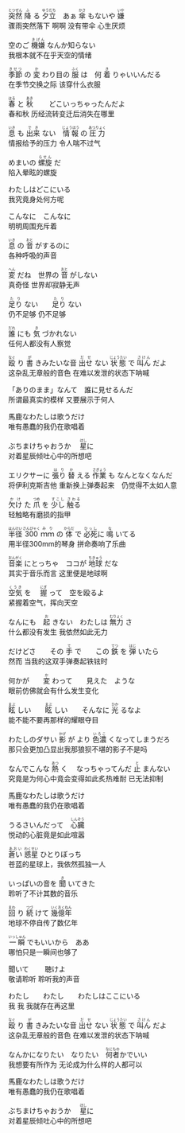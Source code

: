 <ruby>突然<rt>とつぜん</rt></ruby> <ruby>降<rt>ふ</rt></ruby> る <ruby>夕立<rt>ゆうだち</rt></ruby>　あぁ <ruby>傘<rt>かさ</rt></ruby> もないや <ruby>嫌<rt>いや</rt></ruby>  
骤雨突然落下        啊啊 没有带伞 心生厌烦

空のご <ruby>機嫌<rt>きげん</rt></ruby>  なんか知らない  
我根本就不在乎天空的情绪

<ruby>季節<rt>きせつ</rt></ruby> の <ruby>変<rt>か</rt></ruby> わり目の <ruby>服<rt>ふく</rt></ruby> は　何 <ruby>着<rt>き</rt></ruby> りゃいいんだる  
在季节交换之际           该穿什么衣服

<ruby>春<rt>はる</rt></ruby> と <ruby>秋<rt>あき</rt></ruby> 　　どこいっちゃったんだよ  
春和秋   历经流转变迁后消失在哪里　

<ruby>息<rt>いき</rt></ruby> も <ruby>出来<rt>でき</rt></ruby> ない　<ruby>情報<rt>じょうほう</rt></ruby> の <ruby>圧力<rt>あつりょく</rt></ruby>  
情报给予的压力  令人喘不过气

めまいの <ruby>螺旋<rt>らせん</rt></ruby> だ  
陷入晕眩的螺旋

わたしはどこにいる  
我究竟身处何方呢

こんなに　こんなに  
明明周围充斥着

<ruby>息<rt>いき</rt></ruby> の <ruby>音<rt>おと</rt></ruby> がするのに  
各种呼吸的声音

<ruby>変<rt>へん</rt></ruby> だね　世界の <ruby>音<rt>おと</rt></ruby> がしない  
真奇怪   世界却寂静无声

<ruby>足り<rt>たり</rt></ruby> ない　　<ruby>足り<rt>たり</rt></ruby> ない  
仍不足够      仍不足够

<ruby>誰<rt>だれ</rt></ruby> にも <ruby>気<rt>き</rt></ruby> づかれない  
任何人都没有人察觉

<ruby>殴<rt>なぐ</rt></ruby> り <ruby>書<rt>が</rt></ruby> きみたいな音   <ruby>出せ<rt>だせ</rt></ruby> ない <ruby>状態<rt>じょうたい</rt></ruby> で <ruby>叫ん<rt>さけん</rt></ruby> だよ  
这杂乱无章般的音色    在难以发泄的状态下呐喊

「ありのまま」なんて　誰に見せるんだ  
所谓最真实的模样   又要展示于何人

馬鹿なわたしは歌うだけ  
唯有愚蠢的我仍在歌唱着

ぶちまけちゃおうか　 <ruby>星<rt>ほし</rt></ruby>に  
对着星辰倾吐心中的所想吧

エリクサーに <ruby>張り<rt>はり</rt></ruby> <ruby>替<rt>か</rt></ruby> える <ruby>作業<rt>さぎょう</rt></ruby> も  なんとなくなんだ  
将伊利克斯吉他 重新换上弹奏起来　仍觉得不太如人意

<ruby>欠け<rt>かけ</rt></ruby> た <ruby>爪<rt>つめ</rt></ruby> を <ruby>少し<rt>すこし</rt></ruby> <ruby>触る<rt>さわる</rt></ruby>  
轻触略有磨损的指甲

<ruby>半径<rt>はんけい</rt></ruby> <ruby>300<rt>さんびゃく</rt></ruby> <ruby>ｍｍ<rt>みり</rt></ruby> の <ruby>体<rt>からだ</rt></ruby> で <ruby>必死<rt>ひっし</rt></ruby>に <ruby>鳴<rt>な</rt></ruby> いてる  
用半径300mm的琴身  拼命奏响了乐曲

<ruby>音楽<rt>おんがく</rt></ruby> にとっちゃ　ココが <ruby>地球<rt>ちきゅう</rt></ruby> だな  
其实于音乐而言   这里便是地球啊

<ruby>空気<rt>くうき</rt></ruby> を　 <ruby>握<rt>にぎ</rt></ruby> って　空を殴るよ  
紧握着空气，挥向天空

なんにも　<ruby>起<rt>お</rt></ruby> きない　わたしは <ruby>無力<rt>むりょく</rt></ruby> さ　  
什么都没有发生    我依然如此无力

だけどさ　　その <ruby>手<rt>て</rt></ruby> で　　この <ruby>鉄<rt>てつ</rt></ruby> を <ruby>弾<rt>はじ</rt></ruby> いたら  
然而  当我的这双手弹奏起铁铉时

何かが　　<ruby>変<rt>か</rt></ruby> わって　　見えた　ような  
眼前仿佛就会有什么发生变化

<ruby>眩<rt>まぶ</rt></ruby> しい　　<ruby>眩<rt>まぶ</rt></ruby> しい　　そんなに <ruby>光<rt>ひか</rt></ruby> るなよ  
能不能不要再那样的耀眼夺目

わたしのダサい <ruby>影<rt>かげ</rt></ruby> が  より <ruby>色濃<rt>いろこ</rt></ruby> くなってしまうだろ  
那只会更加凸显出我那狼狈不堪的影子不是吗

なんでこんな <ruby>熱<rt>あつ</rt></ruby> く　 なっちゃってんだ <ruby>止<rt>と</rt></ruby> まんない  
究竟是为何心中竟会变得如此炙热难耐  已无法抑制

馬鹿なわたしは歌うだけ  
唯有愚蠢的我仍在歌唱着

うるさいんだって　<ruby>心臓<rt>しんぞう</rt></ruby>  
悦动的心脏竟是如此喧嚣

<ruby>蒼い<rt>あおい</rt></ruby> <ruby>惑星<rt>わくせい</rt></ruby> ひとりぼっち  
苍蓝的星球上，我依然孤独一人

いっぱいの音を <ruby>聞<rt>き</rt></ruby> いてきた  
聆听了不计其数的音乐

<ruby>回<rt>まわ</rt></ruby> り <ruby>続<rt>つづ</rt></ruby> けて <ruby>幾億年<rt>いくおくねん</rt></ruby>  
地球不停自传了数亿年

<ruby>一瞬<rt>いっしゅん</rt></ruby> でもいいから　ああ  
哪怕只是一瞬间也够了

聞いて　　 聴けよ  
敬请聆听   聆听我的声音

わたし　　わたし　　わたしはここにいる  
我       我      我就存在再这里

<ruby>殴<rt>なぐ</rt></ruby> り <ruby>書<rt>が</rt></ruby> きみたいな音   <ruby>出せ<rt>だせ</rt></ruby> ない <ruby>状態<rt>じょうたい</rt></ruby> で <ruby>叫ん<rt>さけん</rt></ruby> だよ  
这杂乱无章般的音色    在难以发泄的状态下呐喊

なんかになりたい　なりたい　<ruby>何者<rt>なにもの</rt></ruby>かでいい  
我想要有所作为   无论成为什么样的人都可以

馬鹿なわたしは歌うだけ  
唯有愚蠢的我仍在歌唱着

ぶちまけちゃおうか　 <ruby>星<rt>ほし</rt></ruby>に  
对着星辰倾吐心中的所想吧